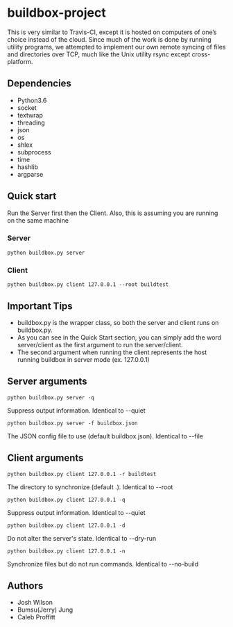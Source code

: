 # buildbox-project
This is very similar to Travis-CI, except it is hosted on computers of one’s choice instead of the cloud. 
Since much of the work is done by running utility programs, we attempted to implement our own remote syncing of files and directories over TCP, much like the Unix utility rsync except cross-platform.

## Dependencies
* Python3.6
* socket
* textwrap
* threading
* json
* os
* shlex
* subprocess
* time
* hashlib
* argparse

## Quick start
Run the Server first then the Client.
Also, this is assuming you are running on the same machine

### Server
```
python buildbox.py server
```

### Client
```
python buildbox.py client 127.0.0.1 --root buildtest
```

## Important Tips
* buildbox.py is the wrapper class, so both the server and client runs on buildbox.py.
* As you can see in the Quick Start section, you can simply add the word server/client as the first argument to run the server/client.
* The second argument when running the client represents the host running buildbox in server mode (ex. 127.0.0.1)

## Server arguments
```
python buildbox.py server -q
```
Suppress output information. Identical to --quiet
```
python buildbox.py server -f buildbox.json
```
The JSON config file to use (default buildbox.json). Identical to --file

## Client arguments
```
python buildbox.py client 127.0.0.1 -r buildtest
```
The directory to synchronize (default .). Identical to --root
```
python buildbox.py client 127.0.0.1 -q
```
Suppress output information. Identical to --quiet
```
python buildbox.py client 127.0.0.1 -d
```
Do not alter the server's state. Identical to --dry-run
```
python buildbox.py client 127.0.0.1 -n
```
Synchronize files but do not run commands. Identical to --no-build

## Authors
* Josh Wilson
* Bumsu(Jerry) Jung
* Caleb Proffitt

